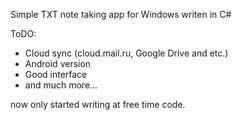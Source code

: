 Simple TXT note taking app for Windows writen in C#

ToDO:
* Cloud sync (cloud.mail.ru, Google Drive and etc.)
* Android version
* Good interface
* and much more...

now only started writing at free time code.
